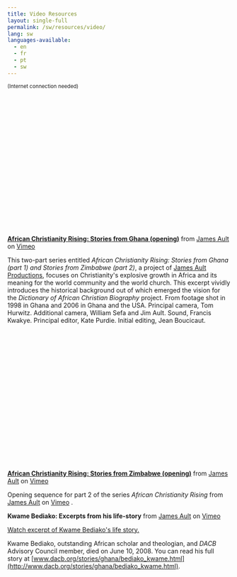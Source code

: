 ```yaml
---
title: Video Resources
layout: single-full
permalink: /sw/resources/video/
lang: sw
languages-available:                         
  - en
  - fr
  - pt
  - sw
---
```


<small>(Internet connection needed)</small>  

<div align="center"><object width="400" height="300"><param name="allowfullscreen" value="true"><param name="allowscriptaccess" value="always"><param name="movie" value="http://vimeo.com/moogaloop.swf?clip_id=9292811&amp;server=vimeo.com&amp;show_title=1&amp;show_byline=1&amp;show_portrait=0&amp;color=&amp;fullscreen=1"><embed src="http://vimeo.com/moogaloop.swf?clip_id=9292811&amp;server=vimeo.com&amp;show_title=1&amp;show_byline=1&amp;show_portrait=0&amp;color=&amp;fullscreen=1" type="application/x-shockwave-flash" allowfullscreen="true" allowscriptaccess="always" width="400" height="300"></object></div>

[**African Christianity Rising: Stories from Ghana (opening)**](http://vimeo.com/9292811) from [James Ault](http://vimeo.com/jamesault) on [Vimeo](http://vimeo.com)  

This two-part series entitled _African Christianity Rising: Stories from Ghana (part 1) and Stories from Zimbabwe (part 2)_, a project of [James Ault Productions](http://www.jamesault.com/prod.projects.php), focuses on Christianity's explosive growth in Africa and its meaning for the world community and the world church. This excerpt vividly introduces the historical background out of which emerged the vision for the _Dictionary of African Christian Biography_ project. From footage shot in 1998 in Ghana and 2006 in Ghana and the USA. Principal camera, Tom Hurwitz. Additional camera, William Sefa and Jim Ault. Sound, Francis Kwakye. Principal editor, Kate Purdie. Initial editing, Jean Boucicaut.  

<div align="center"><object width="400" height="300"><param name="allowfullscreen" value="true"><param name="allowscriptaccess" value="always"><param name="movie" value="http://vimeo.com/moogaloop.swf?clip_id=9299661&amp;server=vimeo.com&amp;show_title=1&amp;show_byline=1&amp;show_portrait=0&amp;color=&amp;fullscreen=1"><embed src="http://vimeo.com/moogaloop.swf?clip_id=9299661&amp;server=vimeo.com&amp;show_title=1&amp;show_byline=1&amp;show_portrait=0&amp;color=&amp;fullscreen=1" type="application/x-shockwave-flash" allowfullscreen="true" allowscriptaccess="always" width="400" height="300"></object></div>

[**African Christianity Rising: Stories from Zimbabwe (opening)**](http://vimeo.com/9299661) from [James Ault](http://vimeo.com/jamesault) on [Vimeo](http://vimeo.com)  

Opening sequence for part 2 of the series _African Christianity Rising_ from [James Ault](http://vimeo.com/jamesault) on [Vimeo](http://vimeo.com) .  

**Kwame Bediako: Excerpts from his life-story** from [James Ault](http://vimeo.com/jamesault) on [Vimeo](http://vimeo.com)  

[Watch excerpt of Kwame Bediako's life story.](https://vimeo.com/61770717)  

Kwame Bediako, outstanding African scholar and theologian, and _DACB_ Advisory Council member, died on June 10, 2008\. You can read his full story at [www.dacb.org/stories/ghana/bediako_kwame.html](http://www.dacb.org/stories/ghana/bediako_kwame.html).
